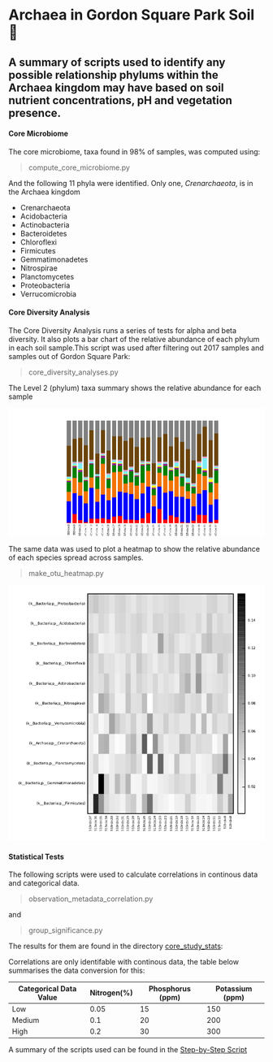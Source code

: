 # Archaea in Gordon Square Park Soil :leaves:
## A summary of scripts used to identify any possible relationship phylums within the Archaea kingdom may have based on soil nutrient concentrations, pH and vegetation presence. 

#### Core Microbiome 

The core microbiome, taxa found in 98% of samples, was computed using:

> compute_core_microbiome.py

And the following 11 phyla were identified. Only one, *Crenarchaeota*, is in the Archaea kingdom

* Crenarchaeota
* Acidobacteria
* Actinobacteria
* Bacteroidetes
* Chloroflexi
* Firmicutes
* Gemmatimonadetes
* Nitrospirae
* Planctomycetes
* Proteobacteria
* Verrucomicrobia

#### Core Diversity Analysis

The Core Diversity Analysis runs a series of tests for alpha and beta diversity. It also plots a bar chart of the relative abundance of each phylum in each soil sample.This script was used after filtering out 2017 samples and samples out of Gordon Square Park:

> core_diversity_analyses.py 

The Level 2 (phylum) taxa summary shows the relative abundance for each sample

![L2 Taxa Summary](/CDA/taxa_plots/taxa_summary_plots/charts/DZ7y4rN6BJRh0XjhwmxQkF1phz5zkz.png)


The same data was used to plot a heatmap to show the relative abundance of each species spread across samples. 

> make_otu_heatmap.py 

![Heat Map](/heatmap_core_park.png)


#### Statistical Tests

The following scripts were used to calculate correlations in continous data and categorical data. 

> observation_metadata_correlation.py

and

> group_significance.py

The results for them are found in the directory [core_study_stats](https://github.com/mike-casa-es-su-casa/BIOC3301-Project/tree/master/core_study_stats):

Correlations are only identifable with continous data, the table below summarises the data conversion for this:

Categorical Data Value | Nitrogen(%) | Phosphorus (ppm) | Potassium (ppm)
------------ | ------------- | ------------- | -------------
Low | 0.05 | 15 | 150
Medium | 0.1 | 20 | 200 
High | 0.2 | 30 | 300


A summary of the scripts used can be found in the [Step-by-Step Script](https://github.com/mike-casa-es-su-casa/BIOC3301-Project/blob/master/Step-by-Step%20Script)
